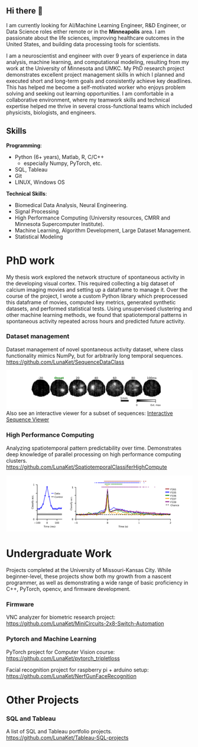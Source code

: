 ## Hi there 👋

I am currently looking for AI/Machine Learning Engineer, R&D Engineer, or Data Science roles either remote or in the **Minneapolis** area. I am passionate about the life sciences, improving healthcare outcomes in the United States, and building data processing tools for scientists.

I am a neuroscientist and engineer with over 9 years of experience in data analysis, machine learning, and computational modeling, resulting from my work at the University of Minnesota and UMKC. My PhD research project demonstrates excellent project management skills in which I planned and executed short and long-term goals and consistently achieve key deadlines. This has helped me become a self-motivated worker who enjoys problem solving and seeking out learning opportunities. I am comfortable in a collaborative environment, where my teamwork skills and technical expertise helped me thrive in several cross-functional teams which included physicists, biologists, and engineers. 

## Skills
**Programming**: 
* Python (6+ years), Matlab, R, C/C++
  * especially Numpy, PyTorch, etc.   
* SQL, Tableau
* Git
* LINUX, Windows OS

**Technical Skills**:  
* Biomedical Data Analysis, Neural Engineering.
* Signal Processing
* High Performance Computing (University resources, CMRR and Minnesota Supercomputer Institute).
* Machine Learning, Algorithm Development, Large Dataset Management.
* Statistical Modeling

# PhD work
My thesis work explored the network structure of spontaneous activity in the developing visual cortex. This required collecting a big dataset of calcium imaging movies and setting up a dataframe to manage it. Over the course of the project, I wrote a custom Python library which preprocessed this dataframe of movies, computed key metrics, generated synthetic datasets, and performed statistical tests. Using unsupervised clustering and other machine learning methods, we found that spatiotemporal patterns in spontaneous activity repeated across hours and predicted future activity.

### Dataset management 
Dataset management of novel spontaneous activity dataset, where class functionality mimics NumPy, but for arbitrarily long temporal sequences.  
https://github.com/LunaKet/SequenceDataClass 

![Event example](imgs/sequence_profile.png) 
Also see an interactive viewer for a subset of sequences: [Interactive Sequence Viewer](https://lunaket.github.io/SequenceDataClass/index.html)


### High Performance Computing
Analyzing spatiotemporal pattern predictability over time. Demonstrates deep knowledge of parallel processing on high performance computing clusters.  
https://github.com/LunaKet/SpatiotemporalClassiferHighCompute

![classifier](imgs/classifier_profile.png)

# Undergraduate Work
Projects completed at the University of Missouri-Kansas City. While beginner-level, these projects show both my growth from a nascent programmer, as well as demonstrating a wide range of basic proficiency in C++, PyTorch, opencv, and firmware development.

### Firmware
VNC analyzer for biometric research project:  
https://github.com/LunaKet/MiniCircuits-2x8-Switch-Automation

### Pytorch and Machine Learning
PyTorch project for Computer Vision course:  
https://github.com/LunaKet/pytorch_tripletloss

Facial recognition project for raspberry pi + arduino setup:  
https://github.com/LunaKet/NerfGunFaceRecognition

# Other Projects
### SQL and Tableau
A list of SQL and Tableau portfolio projects.  
https://github.com/LunaKet/Tableau-SQL-projects 


<!--
**LunaKet/LunaKet** is a ✨ _special_ ✨ repository because its `README.md` (this file) appears on your GitHub profile.

Here are some ideas to get you started:

- 🔭 I’m currently working on ...
- 🌱 I’m currently learning ...
- 👯 I’m looking to collaborate on ...
- 🤔 I’m looking for help with ...
- 💬 Ask me about ...
- 📫 How to reach me: ...
- 😄 Pronouns: ...
- ⚡ Fun fact: ...
-->
